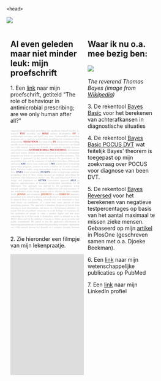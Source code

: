 <html>
    
    <head>
<meta name="viewport" content="width=device-width, initial-scale=1">
<style>
* {
  box-sizing: border-box;
}
.column {
  float: left;
  width: 50%;
  padding: 10px;
}

/* Clear floats after the columns */
.row:after {
  content: "";
  display: table;
  clear: both;
}
</style>
</head>  
<body>
<img src="IMG_1505.jpeg" style="width 300px;height:auto;">
 <div class="row">
  <div class="column">
    <h2>Al even geleden maar niet minder leuk: mijn proefschrift</h2>
<p> 1. Een <a href="proefschrift Jonne Sikkens.pdf" target="_blank">link</a> naar mijn proefschrift, getiteld "The role of behaviour in antimicrobial prescribing; are we only human after all?"</p>
<a href="proefschrift Jonne Sikkens.pdf" target="_blank">
    <img src="20181219 Cover proefschrift groot.jpg" alt="cover proefschrift" style="width:300px;height:auto;"> 
</a>
<p>2. Zie hieronder een filmpje van mijn lekenpraatje.</p>
<iframe width="560" height="315" src="https://www.youtube.com/embed/1f3OyCzw0ec" frameborder="0" allow="accelerometer; autoplay; encrypted-media; gyroscope; picture-in-picture" allowfullscreen></iframe>
</div>
  <div class="column">
    <h2>Waar ik nu o.a. mee bezig ben:</h2>
<img src="https://upload.wikimedia.org/wikipedia/commons/d/d4/Thomas_Bayes.gif" style="width 50px;height:auto;">
<p><i>The reverend Thomas Bayes (image from <a href="https://en.wikipedia.org/wiki/Thomas_Bayes#/media/File:Thomas_Bayes.gif" target="_blank">Wikipedia</a>)</i><p>
<p></p>
<p>3. De rekentool <a href="https://jonne.shinyapps.io/BayesBasic/" target="_blank">Bayes Basic</a> voor het berekenen van achterafkansen in diagnostische situaties</p>
<p>4. De rekentool <a href="https://jonne.shinyapps.io/BayesBasicPOCUSDVT/" target="_blank">Bayes Basic POCUS DVT</a> wat feitelijk Bayes' theorem is toegepast op mijn zoekvraag over POCUS voor diagnose van been DVT.</p>
<p>5. De rekentool <a href="https://jonne.shinyapps.io/BayesReverse/" target="_blank">Bayes Reversed</a> voor het berekenen van negatieve testpercentages op basis van het aantal maximaal te missen zieke mensen. Gebaseerd op mijn <a href="https://journals.plos.org/plosone/article?id=10.1371/journal.pone.0150891" target="_blank">artikel</a> in PlosOne (geschreven samen met o.a. Djoeke Beekman).</p>
<p>6. Een <a href="https://www.ncbi.nlm.nih.gov/pubmed/?term=sikkens%20jj%5BAuthor%5D&cmd=DetailsSearch" target="_blank">link</a> naar mijn wetenschappelijke publicaties op PubMed</p>
<p>7. Een <a href="https://www.linkedin.com/in/jonnesikkens/" target="_blank">link</a> naar mijn LinkedIn profiel</p>
  </div>
